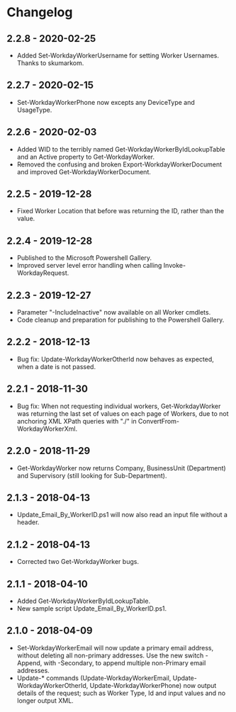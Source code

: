 # Changelog

## 2.2.8 - 2020-02-25

- Added Set-WorkdayWorkerUsername for setting Worker Usernames. Thanks to skumarkom.

## 2.2.7 - 2020-02-15

- Set-WorkdayWorkerPhone now excepts any DeviceType and UsageType.

## 2.2.6 - 2020-02-03

- Added WID to the terribly named Get-WorkdayWorkerByIdLookupTable and an Active property to Get-WorkdayWorker.
- Removed the confusing and broken Export-WorkdayWorkerDocument and improved Get-WorkdayWorkerDocument.

## 2.2.5 - 2019-12-28

- Fixed Worker Location that before was returning the ID, rather than the value.

## 2.2.4 - 2019-12-28

- Published to the Microsoft Powershell Gallery.
- Improved server level error handling when calling Invoke-WorkdayRequest.

## 2.2.3 - 2019-12-27

- Parameter "-IncludeInactive" now available on all Worker cmdlets.
- Code cleanup and preparation for publishing to the Powershell Gallery.

## 2.2.2 - 2018-12-13

- Bug fix: Update-WorkdayWorkerOtherId now behaves as expected, when a date is not passed.

## 2.2.1 - 2018-11-30

- Bug fix: When not requesting individual workers, Get-WorkdayWorker was returning the last set of values on each page of Workers, due to not anchoring XML XPath queries with "./" in ConvertFrom-WorkdayWorkerXml.

## 2.2.0 - 2018-11-29

- Get-WorkdayWorker now returns Company, BusinessUnit (Department) and Supervisory (still looking for Sub-Department).

## 2.1.3 - 2018-04-13

- Update_Email_By_WorkerID.ps1 will now also read an input file without a header.

## 2.1.2 - 2018-04-13

- Corrected two Get-WorkdayWorker bugs.

## 2.1.1 - 2018-04-10

- Added Get-WorkdayWorkerByIdLookupTable.
- New sample script Update_Email_By_WorkerID.ps1.

## 2.1.0 - 2018-04-09

- Set-WorkdayWorkerEmail will now update a primary email address, without deleting all non-primary addresses. Use the new switch -Append, with -Secondary, to append multiple non-Primary email addresses.
- Update-* commands (Update-WorkdayWorkerEmail, Update-WorkdayWorkerOtherId, Update-WorkdayWorkerPhone) now output details of the request; such as Worker Type, Id and input values and no longer output XML.
